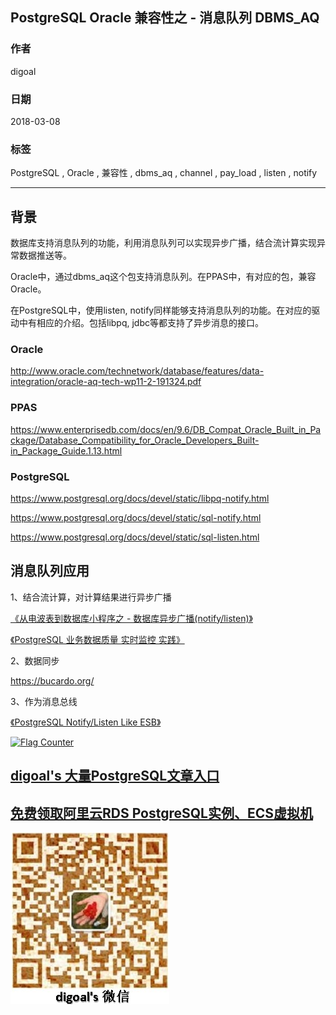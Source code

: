 ## PostgreSQL Oracle 兼容性之 - 消息队列 DBMS_AQ    
                 
### 作者                       
digoal                    
       
### 日期                            
2018-03-08                        
                                 
### 标签                                                           
PostgreSQL , Oracle , 兼容性 , dbms_aq , channel , pay_load , listen , notify    
                                  
----                        
        
## 背景     
数据库支持消息队列的功能，利用消息队列可以实现异步广播，结合流计算实现异常数据推送等。  
  
Oracle中，通过dbms_aq这个包支持消息队列。在PPAS中，有对应的包，兼容Oracle。  
  
在PostgreSQL中，使用listen, notify同样能够支持消息队列的功能。在对应的驱动中有相应的介绍。包括libpq, jdbc等都支持了异步消息的接口。  
  
### Oracle   
  
http://www.oracle.com/technetwork/database/features/data-integration/oracle-aq-tech-wp11-2-191324.pdf  
  
### PPAS   
  
https://www.enterprisedb.com/docs/en/9.6/DB_Compat_Oracle_Built_in_Package/Database_Compatibility_for_Oracle_Developers_Built-in_Package_Guide.1.13.html  
  
### PostgreSQL   
  
https://www.postgresql.org/docs/devel/static/libpq-notify.html  
  
https://www.postgresql.org/docs/devel/static/sql-notify.html  
  
https://www.postgresql.org/docs/devel/static/sql-listen.html  
  
  
## 消息队列应用  
  
1、结合流计算，对计算结果进行异步广播  
  
[《从电波表到数据库小程序之 - 数据库异步广播(notify/listen)》](../201701/20170116_01.md)    
  
[《PostgreSQL 业务数据质量 实时监控 实践》](../201712/20171208_03.md)    
  
2、数据同步  
  
https://bucardo.org/  
  
3、作为消息总线  
  
[《PostgreSQL Notify/Listen Like ESB》](../201111/20111122_01.md)    
  
  
  
<a rel="nofollow" href="http://info.flagcounter.com/h9V1"  ><img src="http://s03.flagcounter.com/count/h9V1/bg_FFFFFF/txt_000000/border_CCCCCC/columns_2/maxflags_12/viewers_0/labels_0/pageviews_0/flags_0/"  alt="Flag Counter"  border="0"  ></a>  
  
  
  
  
  
  
## [digoal's 大量PostgreSQL文章入口](https://github.com/digoal/blog/blob/master/README.md "22709685feb7cab07d30f30387f0a9ae")
  
  
## [免费领取阿里云RDS PostgreSQL实例、ECS虚拟机](https://free.aliyun.com/ "57258f76c37864c6e6d23383d05714ea")
  
  
![digoal's weixin](../pic/digoal_weixin.jpg "f7ad92eeba24523fd47a6e1a0e691b59")
  

